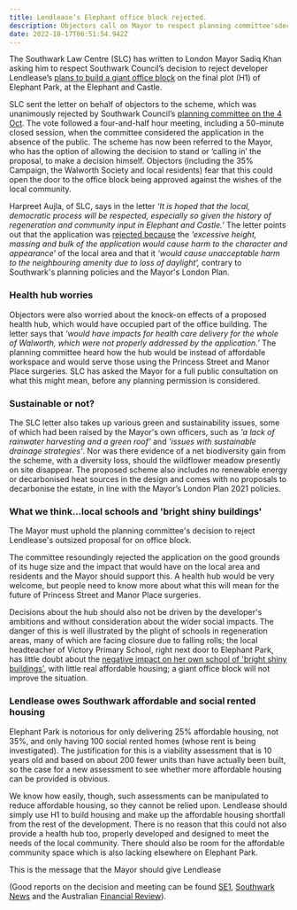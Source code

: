 ```yaml
---
title: Lendlease’s Elephant office block rejected.
description: Objectors call on Mayor to respect planning committee'sdecision.
date: 2022-10-17T06:51:54.942Z
---
```

The Southwark Law Centre (SLC) has written to London Mayor Sadiq Khan asking him to respect Southwark Council’s decision to reject developer Lendlease’s [plans to build a giant office block](https://www.35percent.org/posts/2021-09-12-lendleases-final-plot-for-elephant-park-offices-not-homes/) on the final plot (H1) of Elephant Park, at the Elephant and Castle. 

SLC sent the letter on behalf of objectors to the scheme, which was unanimously rejected by Southwark Council’s [planning committee on the 4 Oct](https://www.youtube.com/watch?v=cuaEbg9sUyY).  The vote followed a four-and-half hour meeting, including a 50-minute closed session, when the committee considered the application in the absence of the public.  The scheme has now been referred to the Mayor, who has the option of allowing the decision to stand or ‘calling in’ the proposal, to make a decision himself.  Objectors (including the 35% Campaign, the Walworth Society and local residents) fear that this could open the door to the office block being approved against the wishes of the local community.

Harpreet Aujla, of SLC, says in the letter *‘It is hoped that the local, democratic process will be respected, especially so given the history of regeneration and community input in Elephant and Castle.’*   The letter points out that the application was [rejected because](https://moderngov.southwark.gov.uk/documents/g7303/Printed%20minutes%20Tuesday%2004-Oct-2022%2018.30%20Planning%20Committee.pdf?T=1) the *‘excessive height, massing and bulk of the application would cause harm to the character and appearance*’ of the local area and that it *‘would cause unacceptable harm to the neighbouring amenity due to loss of daylight’,* contrary to Southwark's planning policies and the Mayor's London Plan.

### Health hub worries

Objectors were also worried about the knock-on effects of a proposed health hub, which would have occupied part of the office building.  The letter says that *‘would have impacts for health care delivery for the whole of Walworth, which were not properly addressed by the application.’*  The planning committee heard how the hub would be instead of affordable workspace and would serve those using the Princess Street and Manor Place surgeries.  SLC has asked the Mayor for a full public consultation on what this might mean, before any planning permission is considered.

### Sustainable or not? 

The SLC letter also takes up various green and sustainability issues, some of which had been raised by the Mayor's own officers, such as *'a lack of rainwater harvesting and a green roof'* and *'issues with sustainable drainage strategies'*.  Nor was there evidence of a net biodiversity gain from the scheme, with a diversity loss, should the wildflower meadow presently on site disappear.  The proposed scheme also includes no renewable energy or decarbonised heat sources in the design and comes with no proposals to decarbonise the estate, in line with the Mayor’s London Plan 2021 policies.

### What we think...local schools and 'bright shiny buildings'

The Mayor must uphold the planning committee's decision to reject Lendlease's outsized proposal for on office block. 

The committee resoundingly rejected the application on the good grounds of its huge size and the impact that would have on the local area and residents and the Mayor should support this.  A health hub would be very welcome, but people need to know more about what this will mean for the future of Princess Street and Manor Place surgeries. 

Decisions about the hub should also not be driven by the developer's ambitions and without consideration about the wider social impacts.  The danger of this is well illustrated by the plight of schools in regeneration areas, many of which are facing closure due to falling rolls; the local headteacher of Victory Primary School, right next door to Elephant Park, has little doubt about the [negative impact on her own school of 'bright shiny buildings'](https://southwarknews.co.uk/news/education/exclusive-headteacher-slams-regeneration-policy-as-southwark-schools-crisis-mounts/), with little real affordable housing; a giant office block will not improve the situation.

### Lendlease owes Southwark affordable and social rented housing

Elephant Park is notorious for only delivering 25% affordable housing, not 35%, and only having 100 social rented homes (whose rent is being investigated).  The justification for this is a viability assessment that is 10 years old and based on about 200 fewer units than have actually been built, so the case for a new assessment to see whether more affordable housing can be provided is obvious.

We know how easily, though, such assessments can be manipulated to reduce affordable housing, so they cannot be relied upon.  Lendlease should simply use H1 to build housing and make up the affordable housing shortfall from the rest of the development.  There is no reason that this could not also provide a health hub too, properly developed and designed to meet the needs of the local community.  There should also be room for the affordable community space which is also lacking elsewhere on Elephant Park.

This is the message that the Mayor should give Lendlease

(Good reports on the decision and meeting can be found [SE1](https://se1direct.us1.list-manage.com/track/click?u=c9e47e62fc585738905a6b0c1&id=790b169c64&e=b62d87bbbf), [Southwark News](https://southwarknews.co.uk/news/housing/towering-office-block-application-for-elephant-park-refused-by-southwark-council/) and the Australian [Financial Review](https://www.afr.com/property/commercial/council-rejects-last-piece-of-4-4b-lendlease-london-landmark-20221009-p5bo9g)).